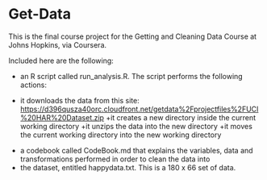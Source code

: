 # Get-Data
This is the final course project for the Getting and Cleaning Data Course at Johns Hopkins, via Coursera.

Included here are the following:

* an R script called run_analysis.R. The script performs the following actions:
+ it downloads the data from this site: https://d396qusza40orc.cloudfront.net/getdata%2Fprojectfiles%2FUCI%20HAR%20Dataset.zip 
+it creates a new directory inside the current working directory
+it unzips the data into the new directory
+it moves the current working directory into the new working directory

* a codebook called CodeBook.md that explains the variables, data and transformations performed in order to clean the data into
* the dataset, entitled happydata.txt. This is a 180 x 66 set of data.


